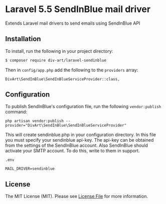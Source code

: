 # Laravel 5.5 SendInBlue mail driver

Extends Laravel mail drivers to send emails using SendInBlue API

## Installation

To install, run the following in your project directory:

``` bash
$ composer require div-art/laravel-sendinblue
```

Then in `config/app.php` add the following to the `providers` array:

```
DivArt\SendInBlue\SendInBlueServiceProvider::class,
```

## Configuration

To publish SendInBlue's configuration file, run the following `vendor:publish` command:

```
php artisan vendor:publish --provider="DivArt\SendInBlue\SendInBlueServiceProvider"
```

This will create sendinblue.php in your configuration directory. In this file you must specify your sendinblue api-key. The api-key can be obtained from the settings of the SendInBlue account. Also SendInBlue should activate your SMTP account. To do this, write to them in support.

`.env`

```
MAIL_DRIVER=sendinblue
```

## License

The MIT License (MIT). Please see [License File](LICENSE.md) for more information.